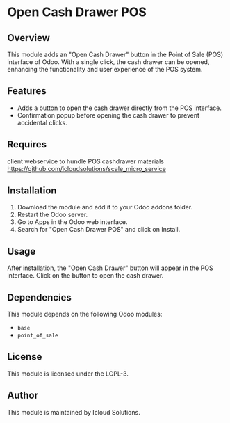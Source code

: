 # Open Cash Drawer POS

## Overview
This module adds an "Open Cash Drawer" button in the Point of Sale (POS) interface of Odoo. With a single click, the cash drawer can be opened, enhancing the functionality and user experience of the POS system.

## Features
- Adds a button to open the cash drawer directly from the POS interface.
- Confirmation popup before opening the cash drawer to prevent accidental clicks.
## Requires
client webservice to hundle POS cashdrawer materials  
https://github.com/icloudsolutions/scale_micro_service
## Installation
1. Download the module and add it to your Odoo addons folder.
2. Restart the Odoo server.
3. Go to Apps in the Odoo web interface.
4. Search for "Open Cash Drawer POS" and click on Install.

## Usage
After installation, the "Open Cash Drawer" button will appear in the POS interface. Click on the button to open the cash drawer.

## Dependencies
This module depends on the following Odoo modules:
- `base`
- `point_of_sale`

## License
This module is licensed under the LGPL-3.

## Author
This module is maintained by Icloud Solutions.
